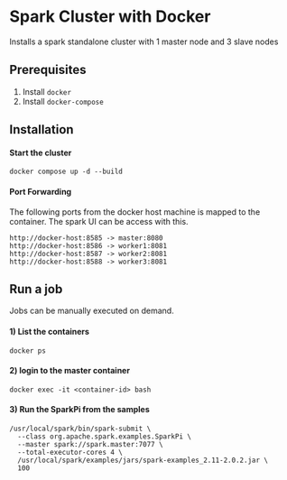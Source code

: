 # Spark Cluster with Docker
Installs a spark standalone cluster with 1 master node and 3 slave nodes

## Prerequisites
1. Install `docker`
2. Install `docker-compose`

## Installation
#### Start the cluster
```
docker compose up -d --build
```
#### Port Forwarding
The following ports from the docker host machine is mapped to the container. The spark UI can be access with this.
```
http://docker-host:8585 -> master:8080
http://docker-host:8586 -> worker1:8081
http://docker-host:8587 -> worker2:8081
http://docker-host:8588 -> worker3:8081
```

## Run a job
Jobs can be manually executed on demand.
#### 1) List the containers 
`docker ps`

#### 2) login to the master container
`docker exec -it <container-id> bash`

#### 3) Run the SparkPi from the samples
```
/usr/local/spark/bin/spark-submit \
  --class org.apache.spark.examples.SparkPi \
  --master spark://spark.master:7077 \
  --total-executor-cores 4 \
  /usr/local/spark/examples/jars/spark-examples_2.11-2.0.2.jar \
  100
```
